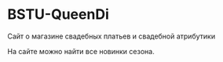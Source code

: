 # BSTU-QueenDi
Сайт о магазине свадебных платьев и свадебной атрибутики

На сайте можно найти все новинки сезона.
